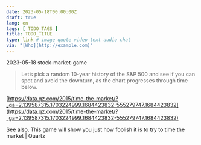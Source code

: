```yaml
---
date: 2023-05-18T00:00:00Z
draft: true
lang: en
tags: [ TODO_TAGS ]
title: TODO_TITLE
type: link # image quote video text audio chat
via: "[Who](http://example.com)"
---
```



2023-05-18 stock-market-game

 
> Let’s pick a random 10-year history of the S&P 500 and see if you can spot and avoid the downturn, as the chart progresses through time below.

[https://data.qz.com/2015/time-the-market/?_ga=2.139587315.1703224999.1684423832-555279747.1684423832](https://data.qz.com/2015/time-the-market/?_ga=2.139587315.1703224999.1684423832-555279747.1684423832)

See also, This game will show you just how foolish it is to try to time the market | Quartz

